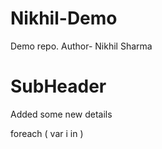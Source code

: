 # Nikhil-Demo
Demo repo.
Author- Nikhil Sharma

# SubHeader

Added some new details


foreach ( var i in )
